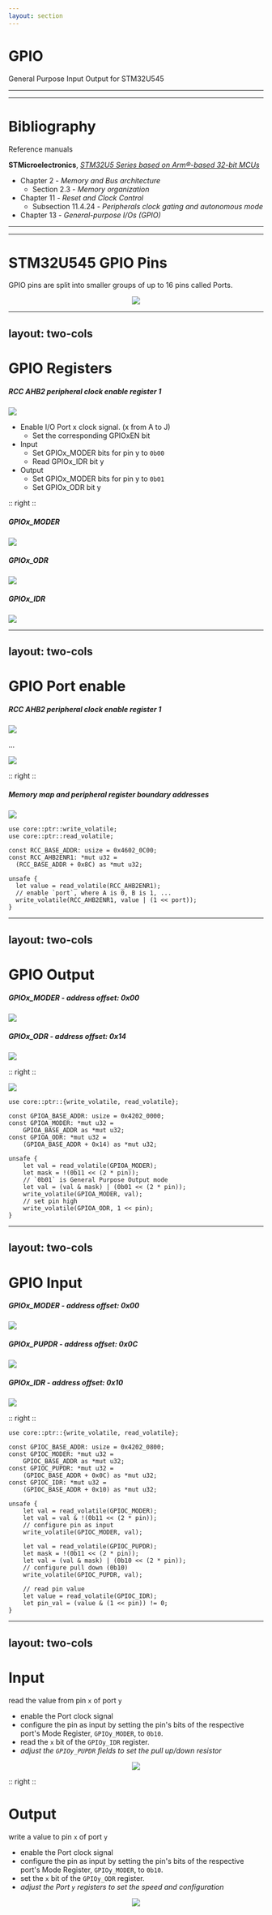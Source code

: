 ```yaml
---
layout: section
---
```


# GPIO

General Purpose Input Output for STM32U545

---
---

# Bibliography

Reference manuals

**STMicroelectronics**, *[STM32U5 Series based on Arm®-based 32-bit MCUs](https://www.st.com/resource/en/reference_manual/rm0456-stm32u5-series-armbased-32bit-mcus-stmicroelectronics.pdf)*

- Chapter 2 - *Memory and Bus architecture*
  - Section 2.3 - *Memory organization*
- Chapter 11 - *Reset and Clock Control*
  - Subsection 11.4.24 - *Peripherals clock gating and autonomous mode*
- Chapter 13 - *General-purpose I/Os (GPIO)*

---
---

# STM32U545 GPIO Pins

GPIO pins are split into smaller groups of up to 16 pins called Ports.

<div align="center">
<img src="./stm32u545_gpio.svg" class="h-80 rounded" />
</div>

---
layout: two-cols
---

# GPIO Registers

##### RCC AHB2 peripheral clock enable register 1

<img src="./RCC_AHB2.png" class="rounded">

- Enable I/O Port x clock signal. (x from A to J)
  - Set the corresponding GPIOxEN bit
- Input
  - Set GPIOx_MODER bits for pin y to `0b00`
  - Read GPIOx_IDR bit y
- Output
  - Set GPIOx_MODER bits for pin y to `0b01`
  - Set GPIOx_ODR bit y

:: right ::

##### GPIOx_MODER

<img src="./GPIO_MODER.png" class="rounded">

##### GPIOx_ODR

<img src="./GPIO_ODR.png" class="rounded">

##### GPIOx_IDR

<img src="./GPIO_IDR.png" class="rounded">

---
layout: two-cols
---

# GPIO Port enable

<v-click>
<Arrow x1="500" y1="293" x2="597" y2="293" width="3" color="red"/>
</v-click>

##### RCC AHB2 peripheral clock enable register 1

<img src="./RCC_AHB2ENR1.png" class="rounded">

...

<img src="./RCC_AHB2_desc.png" class="rounded h-30">

:: right ::

##### Memory map and peripheral register boundary addresses

<img src="./RCC_address.png" class="rounded">

```rust{all|4|4,5,6|4,5,6,9|4,5,6,9,10,11|all}
use core::ptr::write_volatile;
use core::ptr::read_volatile;

const RCC_BASE_ADDR: usize = 0x4602_0C00;
const RCC_AHB2ENR1: *mut u32 =
  (RCC_BASE_ADDR + 0x8C) as *mut u32;

unsafe {
  let value = read_volatile(RCC_AHB2ENR1);
  // enable `port`, where A is 0, B is 1, ... 
  write_volatile(RCC_AHB2ENR1, value | (1 << port));
}
```

---
layout: two-cols
---

# GPIO Output

##### GPIOx_MODER - address offset: 0x00

<img src="./GPIO_MODER.png" class="rounded">

##### GPIOx_ODR - address offset: 0x14

<img src="./GPIO_ODR.png" class="rounded">

:: right ::

<v-click>
<Arrow x1="500" y1="212" x2="592" y2="212" width="3" color="red"/>
</v-click>

<img src="./GPIO_port_address.png" class="rounded h-45">

```rust{all|3|3-7|4,5,10|4,5,10,11|4,5,10,11,12,13|4,5,10,11,12,13,14|6,7,15,16|all}
use core::ptr::{write_volatile, read_volatile};

const GPIOA_BASE_ADDR: usize = 0x4202_0000;
const GPIOA_MODER: *mut u32 = 
    GPIOA_BASE_ADDR as *mut u32;
const GPIOA_ODR: *mut u32 =
    (GPIOA_BASE_ADDR + 0x14) as *mut u32;

unsafe {
    let val = read_volatile(GPIOA_MODER);
    let mask = !(0b11 << (2 * pin));
    // `0b01` is General Purpose Output mode
    let val = (val & mask) | (0b01 << (2 * pin));
    write_volatile(GPIOA_MODER, val);
    // set pin high
    write_volatile(GPIOA_ODR, 1 << pin);
}
```

---
layout: two-cols
---

# GPIO Input

##### GPIOx_MODER - address offset: 0x00

<img src="./GPIO_MODER.png" class="rounded w-80">

##### GPIOx_PUPDR - address offset: 0x0C

<img src="./GPIO_PUPDR.png" class="rounded w-80">

##### GPIOx_IDR - address offset: 0x10

<img src="./GPIO_IDR.png" class="rounded w-80">

:: right ::

```rust{all|3-5,12|3-5,12,13|3-5,12-15|3,6,7,17-19|3,6,7,17-21|3,8,9,23-24|3,8,9,23-25}
use core::ptr::{write_volatile, read_volatile};

const GPIOC_BASE_ADDR: usize = 0x4202_0800;
const GPIOC_MODER: *mut u32 =
    GPIOC_BASE_ADDR as *mut u32;
const GPIOC_PUPDR: *mut u32 =
    (GPIOC_BASE_ADDR + 0x0C) as *mut u32;
const GPIOC_IDR: *mut u32 =
    (GPIOC_BASE_ADDR + 0x10) as *mut u32;

unsafe {
    let val = read_volatile(GPIOC_MODER);
    let val = val & !(0b11 << (2 * pin));
    // configure pin as input
    write_volatile(GPIOC_MODER, val);

    let val = read_volatile(GPIOC_PUPDR);
    let mask = !(0b11 << (2 * pin));
    let val = (val & mask) | (0b10 << (2 * pin));
    // configure pull down (0b10)
    write_volatile(GPIOC_PUPDR, val);

    // read pin value
    let value = read_volatile(GPIOC_IDR);
    let pin_val = (value & (1 << pin)) != 0;
}
```

---
layout: two-cols
---

# Input
read the value from pin `x` of port `y`

- enable the Port clock signal
- configure the pin as input by setting the pin's bits of the respective port's Mode Register, `GPIOy_MODER`, to `0b10`.
- read the `x` bit of the `GPIOy_IDR` register.
- *adjust the `GPIOy_PUPDR` fields to set the pull up/down resistor*

<div align="center">
<img src="./pin_input.png" class="w-50 rounded">
</div>

:: right ::

# Output
write a value to pin `x` of port `y`

- enable the Port clock signal
- configure the pin as input by setting the pin's bits of the respective port's Mode Register, `GPIOy_MODER`, to `0b10`.
- set the `x` bit of the `GPIOy_ODR` register.
- *adjust the Port `y` registers to set the speed and configuration*

<div align="center">
<img src="./pin_output.png" class="w-40 rounded">
</div>

